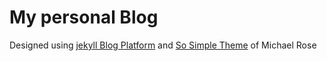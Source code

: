 # My personal Blog

Designed using [jekyll Blog Platform](http://jekyllrb.com/) and [So Simple Theme](https://github.com/cmoulliard/so-simple-theme) of Michael Rose

